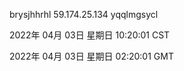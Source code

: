 brysjhhrhl 59.174.25.134 yqqlmgsycl

2022年 04月 03日 星期日 10:20:01 CST

2022年 04月 03日 星期日 02:20:01 GMT

